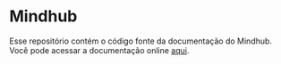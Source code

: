# Mindhub

Esse repositório contém o código fonte da documentação do Mindhub. Você pode acessar a documentação online [aqui](https://grupo-bala.github.io/mindhub-docs).